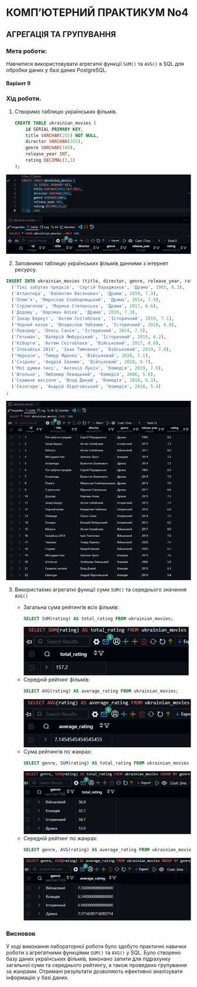 # КОМП’ЮТЕРНИЙ ПРАКТИКУМ No4

## АГРЕГАЦІЯ ТА ГРУПУВАННЯ

### Мета роботи:

Навчитися використовувати агрегатні функції `SUM()` та `AVG()` в SQL для обробки даних у базі даних PostgreSQL.

#### Варіант 9

### Хід роботи.

1. Створимо таблицю українських фільмів.  
   ```sql
   CREATE TABLE ukrainian_movies (
       id SERIAL PRIMARY KEY,
       title VARCHAR(255) NOT NULL,
       director VARCHAR(255),
       genre VARCHAR(100),
       release_year INT,
       rating DECIMAL(3,1)
   );
   ```
  
  ![alt text](img/image-8.png)

2. Заповнимо таблицю українських фільмів данними з інтернет ресурсу.
```sql
INSERT INTO ukrainian_movies (title, director, genre, release_year, rating) VALUES
  ('Тіні забутих предків', 'Сергій Параджанов', 'Драма', 1965, 8.3),
  ('Атлантида', 'Валентин Васянович', 'Драма', 2019, 7.3),
  ('Плем’я', 'Мирослав Слабошпицький', 'Драма', 2014, 7.9),
  ('Стрімголов', 'Марина Степанська', 'Драма', 2017, 6.6),
  ('Додому', 'Наріман Алієв', 'Драма', 2019, 7.3),
  ('Захар Беркут', 'Ахтем Сеїтаблаєв', 'Історичний', 2019, 7.1),
  ('Чорний козак', 'Владислав Чабанюк', 'Історичний', 2018, 6.8),
  ('Поводир', 'Олесь Санін', 'Історичний', 2014, 7.5),
  ('Гетьман', 'Валерій Ямбурський', 'Історичний', 2015, 6.2),
  ('Кіборги', 'Ахтем Сеїтаблаєв', 'Військовий', 2017, 8.0),
  ('Іловайськ 2014', 'Іван Тимченко', 'Військовий', 2019, 7.0),
  ('Черкаси', 'Тимур Ященко', 'Військовий', 2020, 7.1),
  ('Східняк', 'Андрій Іванюк', 'Військовий', 2020, 6.7),
  ('Мої думки тихі', 'Антоніо Лукіч', 'Комедія', 2019, 7.6),
  ('Штольня', 'Любомир Левицький', 'Комедія', 2006, 5.8),
  ('Скажене весілля', 'Влад Дикий', 'Комедія', 2018, 6.3),
  ('Свінгери', 'Андрій Лідоговський', 'Комедія', 2018, 5.4)
;
```
![alt text](img/image-9.png)

3. Використаємо агрегатні функції суми `SUM()` та середнього значення `AVG()`

   - Загальна сума рейтингів всіх фільмів:
     ```sql
     SELECT SUM(rating) AS total_rating FROM ukrainian_movies;
     ```
     ![alt text](img/image-10.png)
   - Середній рейтинг фільмів:
     ```sql
     SELECT AVG(rating) AS average_rating FROM ukrainian_movies;
     ```
     ![alt text](img/image-11.png)
   - Сума рейтингів по жанрах:
     ```sql
     SELECT genre, SUM(rating) AS total_rating FROM ukrainian_movies GROUP BY genre;
     ```
     ![alt text](img/image-12.png)
   - Середній рейтинг по жанрах:
     ```sql
     SELECT genre, AVG(rating) AS average_rating FROM ukrainian_movies GROUP BY genre;
     ```
     ![alt text](img/image-13.png)

### Висновок  

У ході виконання лабораторної роботи було здобуто практичні навички роботи з агрегатними функціями `SUM()` та `AVG()` у SQL. Було створено базу даних українських фільмів, виконано запити для підрахунку загальної суми та середнього рейтингу, а також проведено групування за жанрами. Отримані результати дозволяють ефективно аналізувати інформацію у базі даних.

